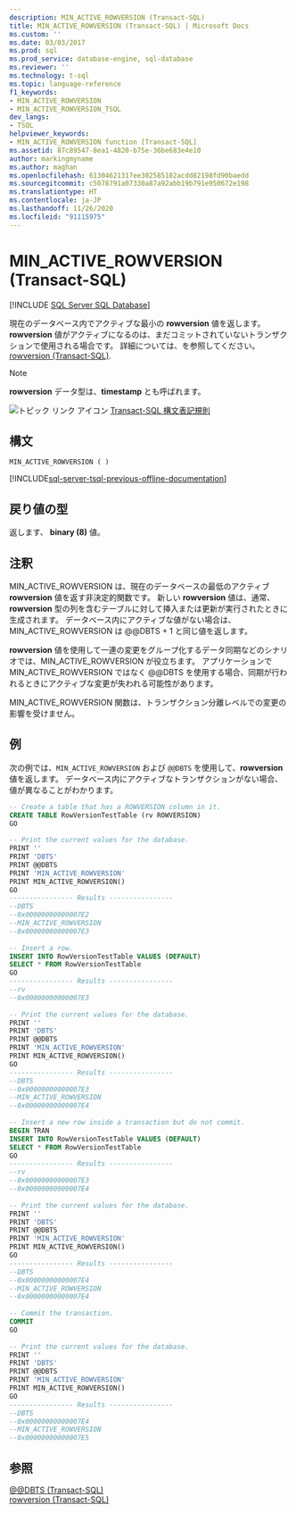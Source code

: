 ```yaml
---
description: MIN_ACTIVE_ROWVERSION (Transact-SQL)
title: MIN_ACTIVE_ROWVERSION (Transact-SQL) | Microsoft Docs
ms.custom: ''
ms.date: 03/03/2017
ms.prod: sql
ms.prod_service: database-engine, sql-database
ms.reviewer: ''
ms.technology: t-sql
ms.topic: language-reference
f1_keywords:
- MIN_ACTIVE_ROWVERSION
- MIN_ACTIVE_ROWVERSION_TSQL
dev_langs:
- TSQL
helpviewer_keywords:
- MIN_ACTIVE_ROWVERSION function [Transact-SQL]
ms.assetid: 87c89547-8ea1-4820-b75e-36be683e4e10
author: markingmyname
ms.author: maghan
ms.openlocfilehash: 61304621317ee302585102acdd82198fd90baedd
ms.sourcegitcommit: c5078791a07330a87a92abb19b791e950672e198
ms.translationtype: HT
ms.contentlocale: ja-JP
ms.lasthandoff: 11/26/2020
ms.locfileid: "91115975"
---
```

# <a name="min_active_rowversion-transact-sql"></a>MIN_ACTIVE_ROWVERSION (Transact-SQL)
[!INCLUDE [SQL Server SQL Database](../../includes/applies-to-version/sql-asdb.md)]

  現在のデータベース内でアクティブな最小の **rowversion** 値を返します。 **rowversion** 値がアクティブになるのは、まだコミットされていないトランザクションで使用される場合です。 詳細については、を参照してください。[rowversion &#40;Transact-SQL&#41;](../../t-sql/data-types/rowversion-transact-sql.md).  
  
> [!NOTE]  
>  **rowversion** データ型は、**timestamp** とも呼ばれます。  
  
 ![トピック リンク アイコン](../../database-engine/configure-windows/media/topic-link.gif "トピック リンク アイコン") [Transact-SQL 構文表記規則](../../t-sql/language-elements/transact-sql-syntax-conventions-transact-sql.md)  
  
## <a name="syntax"></a>構文  
  
```syntaxsql  
MIN_ACTIVE_ROWVERSION ( ) 
```  
  
[!INCLUDE[sql-server-tsql-previous-offline-documentation](../../includes/sql-server-tsql-previous-offline-documentation.md)]

## <a name="return-types"></a>戻り値の型
 返します、 **binary (8)** 値。  
  
## <a name="remarks"></a>注釈  
 MIN_ACTIVE_ROWVERSION は、現在のデータベースの最低のアクティブ **rowversion** 値を返す非決定的関数です。 新しい **rowversion** 値は、通常、 **rowversion** 型の列を含むテーブルに対して挿入または更新が実行されたときに生成されます。 データベース内にアクティブな値がない場合は、MIN_ACTIVE_ROWVERSION は @@DBTS + 1 と同じ値を返します。  
  
 **rowversion** 値を使用して一連の変更をグループ化するデータ同期などのシナリオでは、MIN_ACTIVE_ROWVERSION が役立ちます。 アプリケーションで MIN_ACTIVE_ROWVERSION ではなく @@DBTS を使用する場合、同期が行われるときにアクティブな変更が失われる可能性があります。  
  
 MIN_ACTIVE_ROWVERSION 関数は、トランザクション分離レベルでの変更の影響を受けません。  
  
## <a name="examples"></a>例  
 次の例では、`MIN_ACTIVE_ROWVERSION` および `@@DBTS` を使用して、**rowversion** 値を返します。 データベース内にアクティブなトランザクションがない場合、値が異なることがわかります。  
  
```sql  
-- Create a table that has a ROWVERSION column in it.  
CREATE TABLE RowVersionTestTable (rv ROWVERSION)  
GO  
  
-- Print the current values for the database.  
PRINT ''  
PRINT 'DBTS'  
PRINT @@DBTS  
PRINT 'MIN_ACTIVE_ROWVERSION'  
PRINT MIN_ACTIVE_ROWVERSION()   
GO  
---------------- Results ----------------  
--DBTS  
--0x00000000000007E2  
--MIN_ACTIVE_ROWVERSION  
--0x00000000000007E3  
  
-- Insert a row.  
INSERT INTO RowVersionTestTable VALUES (DEFAULT)  
SELECT * FROM RowVersionTestTable  
GO  
---------------- Results ----------------  
--rv  
--0x00000000000007E3  
  
-- Print the current values for the database.  
PRINT ''  
PRINT 'DBTS'  
PRINT @@DBTS  
PRINT 'MIN_ACTIVE_ROWVERSION'  
PRINT MIN_ACTIVE_ROWVERSION()  
GO  
---------------- Results ----------------  
--DBTS  
--0x00000000000007E3  
--MIN_ACTIVE_ROWVERSION  
--0x00000000000007E4  
  
-- Insert a new row inside a transaction but do not commit.  
BEGIN TRAN  
INSERT INTO RowVersionTestTable VALUES (DEFAULT)  
SELECT * FROM RowVersionTestTable  
GO  
---------------- Results ----------------  
--rv  
--0x00000000000007E3  
--0x00000000000007E4  
  
-- Print the current values for the database.  
PRINT ''  
PRINT 'DBTS'  
PRINT @@DBTS  
PRINT 'MIN_ACTIVE_ROWVERSION'  
PRINT MIN_ACTIVE_ROWVERSION()   
GO  
---------------- Results ----------------  
--DBTS  
--0x00000000000007E4  
--MIN_ACTIVE_ROWVERSION  
--0x00000000000007E4  
  
-- Commit the transaction.  
COMMIT  
GO  
  
-- Print the current values for the database.  
PRINT ''  
PRINT 'DBTS'  
PRINT @@DBTS  
PRINT 'MIN_ACTIVE_ROWVERSION'  
PRINT MIN_ACTIVE_ROWVERSION()  
GO  
---------------- Results ----------------  
--DBTS  
--0x00000000000007E4  
--MIN_ACTIVE_ROWVERSION  
--0x00000000000007E5  
```  
  
## <a name="see-also"></a>参照  
 [@@DBTS &#40;Transact-SQL&#41;](../../t-sql/functions/dbts-transact-sql.md)   
 [rowversion &#40;Transact-SQL&#41;](../../t-sql/data-types/rowversion-transact-sql.md)  
  
  
